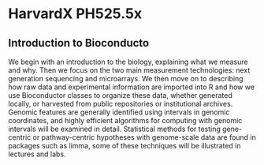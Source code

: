 # HarvardX PH525.5x
## Introduction to Bioconducto
We begin with an introduction to the biology, explaining what we measure and why. Then we focus on the two main measurement technologies: next generation sequencing and microarrays. We then move on to describing how raw data and experimental information are imported into R and how we use Bioconductor classes to organize these data, whether generated locally, or harvested from public repositories or institutional archives. Genomic features are generally identified using intervals in genomic coordinates, and highly efficient algorithms for computing with genomic intervals will be examined in detail. Statistical methods for testing gene-centric or pathway-centric hypotheses with genome-scale data are found in packages such as limma, some of these techniques will be illustrated in lectures and labs.

